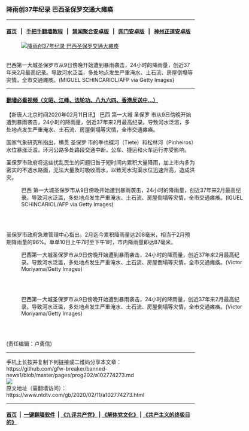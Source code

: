 ### 降雨创37年纪录 巴西圣保罗交通大瘫痪
------------------------

#### [首页](https://github.com/gfw-breaker/banned-news1/blob/master/README.md) &nbsp;&nbsp;|&nbsp;&nbsp; [手把手翻墙教程](https://github.com/gfw-breaker/guides/wiki) &nbsp;&nbsp;|&nbsp;&nbsp; [禁闻聚合安卓版](https://github.com/gfw-breaker/bn-android) &nbsp;&nbsp;|&nbsp;&nbsp; [网门安卓版](https://github.com/oGate2/oGate) &nbsp;&nbsp;|&nbsp;&nbsp; [神州正道安卓版](https://github.com/SzzdOgate/update) 



<div><div class="featured_image">
 <a href="https://i.ntdtv.com/assets/uploads/2020/02/GettyImages-1199941369.jpg" target="_blank">
  <figure>
   <img alt="降雨创37年纪录 巴西圣保罗交通大瘫痪" src="https://i.ntdtv.com/assets/uploads/2020/02/GettyImages-1199941369-800x450.jpg"/>
  </figure><br/>
 </a>
 <span class="caption">
  巴西第一大城圣保罗市从9日傍晚开始遭到暴雨袭击，24小时的降雨量，创近37年来2月最高纪录。导致河水泛滥，多处地点发生严重淹水、土石流、房屋倒塌等灾情，全市交通瘫痪。(MIGUEL SCHINCARIOL/AFP via Getty Images)
 </span>
</div>
</div><hr/>

#### [翻墙必看视频（文昭、江峰、法轮功、八九六四、香港反送中...）](http://167.172.214.107/home.html)

<div><div class="post_content" itemprop="articleBody">
 <p>
  【新唐人北京时间2020年02月11日讯】
  <ok href="https://www.ntdtv.com/gb/巴西.htm">
   巴西
  </ok>
  第一大城
  <ok href="https://www.ntdtv.com/gb/圣保罗.htm">
   圣保罗
  </ok>
  市从9日傍晚开始遭到暴雨袭击，24小时的降雨量，创近37年来2月最高纪录。导致河水泛滥，多处地点发生严重淹水、土石流、房屋倒塌等灾情，全市交通瘫痪。
 </p>
 <p>
  国家气象研究所指出，横贯
  <ok href="https://www.ntdtv.com/gb/圣保罗.htm">
   圣保罗
  </ok>
  市的季也蝶河（Tiete）和松林河（Pinheiros）水位暴涨泛滥，环河公路多处路段交通中断，公车、捷运和火车运行亦受影响。
 </p>
 <p>
  圣保罗市政府将这些扰乱民生的问题归咎于短时间内累积大量降雨，加上市内多为密实的不透水路面，无法大量及时吸收雨水，以致河水沟渠水位迅速升高，造成洪灾。
 </p>
 <figure class="wp-caption alignnone" id="attachment_102774281" style="width: 600px">
  <img alt="" class="size-medium wp-image-102774281" src="https://i.ntdtv.com/assets/uploads/2020/02/GettyImages-1199945406-600x383.jpg">
   <br/><figcaption class="wp-caption-text">
    <ok href="https://www.ntdtv.com/gb/巴西.htm">
     巴西
    </ok>
    第一大城圣保罗市从9日傍晚开始遭到暴雨袭击，24小时的降雨量，创近37年来2月最高纪录。导致河水泛滥，多处地点发生严重淹水、土石流、房屋倒塌等灾情，全市交通瘫痪。(IGUEL SCHINCARIOL/AFP via Getty Images)
   </figcaption><br/>
  </img>
 </figure><br/>
 <p>
  圣保罗市政府急难管理中心指出，2月迄今累积降雨量达208毫米，相当于2月预期降雨量的96%。单单10日上午7时至下午1时，市内降雨量即达87毫米。
 </p>
 <figure class="wp-caption alignnone" id="attachment_102774279" style="width: 600px">
  <img alt="" class="size-medium wp-image-102774279" src="https://i.ntdtv.com/assets/uploads/2020/02/GettyImages-1199941358-600x400.jpg">
   <br/><figcaption class="wp-caption-text">
    巴西第一大城圣保罗市从9日傍晚开始遭到暴雨袭击，24小时的降雨量，创近37年来2月最高纪录。导致河水泛滥，多处地点发生严重淹水、土石流、房屋倒塌等灾情，全市交通瘫痪。(Victor Moriyama/Getty Images)
   </figcaption><br/>
  </img>
 </figure><br/>
 <figure class="wp-caption alignnone" id="attachment_102774278" style="width: 600px">
  <img alt="" class="size-medium wp-image-102774278" src="https://i.ntdtv.com/assets/uploads/2020/02/GettyImages-1199941345-600x400.jpg"/>
  <br/><figcaption class="wp-caption-text">
   巴西第一大城圣保罗市从9日傍晚开始遭到暴雨袭击，24小时的降雨量，创近37年来2月最高纪录。导致河水泛滥，多处地点发生严重淹水、土石流、房屋倒塌等灾情，全市交通瘫痪。(Victor Moriyama/Getty Images)
  </figcaption><br/>
 </figure><br/>
 <p>
  (责任编辑：卢勇信)
 </p>
 <div class="single_ad">
 </div>
</div>
</div>
<hr/>
手机上长按并复制下列链接或二维码分享本文章：<br/>
https://github.com/gfw-breaker/banned-news1/blob/master/pages/prog202/a102774273.md <br/>
<a href='https://github.com/gfw-breaker/banned-news1/blob/master/pages/prog202/a102774273.md'><img src='https://github.com/gfw-breaker/banned-news1/blob/master/pages/prog202/a102774273.md.png'/></a> <br/>
原文地址（需翻墙访问）：https://www.ntdtv.com/gb/2020/02/11/a102774273.html


------------------------
#### [首页](https://github.com/gfw-breaker/banned-news1/blob/master/README.md) &nbsp;|&nbsp; [一键翻墙软件](https://github.com/gfw-breaker/nogfw/blob/master/README.md) &nbsp;| [《九评共产党》](https://github.com/gfw-breaker/9ping.md/blob/master/README.md#九评之一评共产党是什么) | [《解体党文化》](https://github.com/gfw-breaker/jtdwh.md/blob/master/README.md) | [《共产主义的终极目的》](https://github.com/gfw-breaker/gczydzjmd.md/blob/master/README.md)


<img src='http://gfw-breaker.win/banned-news/pages/prog202/a102774273.md' width='0px' height='0px'/>